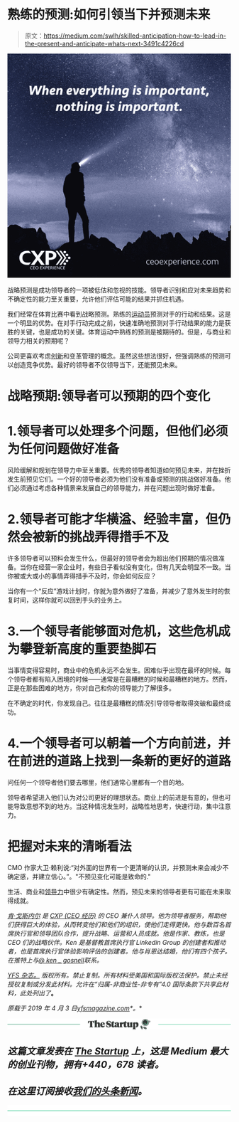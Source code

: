 # 熟练的预测:如何引领当下并预测未来

> 原文：<https://medium.com/swlh/skilled-anticipation-how-to-lead-in-the-present-and-anticipate-whats-next-3491c4226cd>

![](img/1fc7975332bdb2f32d9ed51c264662bb.png)

战略预测是成功领导者的一项被低估和忽视的技能。领导者识别和应对未来趋势和不确定性的能力至关重要，允许他们评估可能的结果并抓住机遇。

我们经常在体育比赛中看到战略预测。熟练的[运动员](https://yfsmagazine.com/2018/12/27/how-to-start-your-own-successful-sports-business/)预测对手的行动和结果。这是一个明显的优势。在对手行动完成之前，快速准确地预测对手行动结果的能力是获胜的关键，也是成功的关键。体育运动中熟练的预测是被期待的。但是，与商业和领导力相关的预期呢？

公司更喜欢考虑[创新](https://yfsmagazine.com/2019/01/16/3-ways-to-become-an-innovative-entrepreneur/)和变革管理的概念。虽然这些想法很好，但强调熟练的预测可以创造竞争优势。最好的领导者不仅领导当下，还能预见未来。

# 战略预期:领导者可以预期的四个变化

# 1.领导者可以处理多个问题，但他们必须为任何问题做好准备

风险缓解和规划在领导力中至关重要。优秀的领导者知道如何预见未来，并在挫折发生前预见它们。一个好的领导者必须为他们没有准备或预测的挑战做好准备。他们必须通过考虑各种情景来发展自己的领导能力，并在问题出现时做好准备。

# 2.领导者可能才华横溢、经验丰富，但仍然会被新的挑战弄得措手不及

许多领导者可以预料会发生什么，但最好的领导者会为超出他们预期的情况做准备。当你在经营一家企业时，有些日子看似没有变化，但有几天会明显不一致。当你被或大或小的事情弄得措手不及时，你会如何反应？

当你有一个“反应”游戏计划时，你就为意外做好了准备，并减少了意外发生时的恢复时间，这样你就可以回到手头的业务上。

# 3.一个领导者能够面对危机，这些危机成为攀登新高度的重要垫脚石

当事情变得容易时，商业中的危机永远不会发生。困难似乎出现在最坏的时候。每个领导者都有陷入困境的时候——通常是在最糟糕的时候和最糟糕的地方。然而，正是在那些困难的地方，你对自己和你的领导能力了解很多。

在不确定的时代，你发现自己。往往是最糟糕的情况引导领导者取得突破和最终成功。

# 4.一个领导者可以朝着一个方向前进，并在前进的道路上找到一条新的更好的道路

问任何一个领导者他们要去哪里，他们通常心里都有一个目的地。

领导者希望进入他们认为对公司更好的理想状态。商业上的前进是有意的，但也可能导致意想不到的地方。当这种情况发生时，战略性地思考，快速行动，集中注意力。

# 把握对未来的清晰看法

CMO 作家大卫·赖利说:“对外面的世界有一个更清晰的认识，并预测未来会减少不确定感，并建立信心。”。"不预见变化可能是致命的."

生活、商业和[领导力](https://yfsmagazine.com/2019/03/22/lets-stop-making-leadership-more-complicated-than-it-has-to-be/)中很少有确定性。然而，预见未来的领导者更有可能在未来取得成就。

[*肯·戈斯内尔*](https://www.linkedin.com/in/kengosnell/) *是* [*CXP (CEO 经历)*](http://www.ceoexperience.com/) *的 CEO 兼仆人领导。他为领导者服务，帮助他们获得巨大的体验，从而转变他们和他们的组织，使他们走得更快。他与数百名首席执行官和领导团队合作，提升战略、运营和人员成就。他是作家、教练，也是 CEO 们的战略伙伴。Ken 是基督教首席执行官 Linkedin Group 的创建者和推动者，也是首席执行官体验影响评估的创建者。他与肖恩达结婚，他们有四个孩子。在推特上与*[*@ ken _ gosnell*](https://twitter.com/ken_gosnell)*联系。*

[*YFS 杂志。*](https://yfsmagazine.com/) *版权所有。禁止复制。所有材料受美国和国际版权法保护。禁止未经授权复制或分发此材料。允许在“归属-非商业性-非专有”4.0 国际条款下共享此材料，此处列出了*[](https://creativecommons.org/licenses/by-nc-nd/4.0/)**。**

**原载于 2019 年 4 月 3 日*[*yfsmagazine.com*](https://yfsmagazine.com/2019/04/03/skilled-anticipation-is-a-leadership-skill/)*。**

*[![](img/308a8d84fb9b2fab43d66c117fcc4bb4.png)](https://medium.com/swlh)*

## *这篇文章发表在 [The Startup](https://medium.com/swlh) 上，这是 Medium 最大的创业刊物，拥有+440，678 读者。*

## *在这里订阅接收[我们的头条新闻](https://growthsupply.com/the-startup-newsletter/)。*

*[![](img/b0164736ea17a63403e660de5dedf91a.png)](https://medium.com/swlh)*
